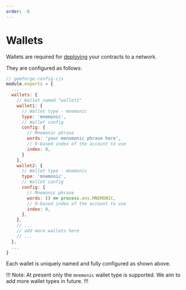 ```yaml
---
order: -8
---
```


# Wallets

Wallets are required for [deploying](../commands/deploy.md) your contracts to a network.

They are configured as follows:

```js
// gemforge.config.cjs
module.exports = {
  ...
  wallets: {
    // Wallet named "wallet1"
    wallet1: {
      // Wallet type - mnemonic
      type: 'mnemonic',
      // Wallet config
      config: {
        // Mnemonic phrase
        words: 'your menomonic phrase here',
        // 0-based index of the account to use
        index: 0,
      }
    },
    wallet2: {
      // Wallet type - mnemonic
      type: 'mnemonic',
      // Wallet config
      config: {
        // Mnemonic phrase
        words: () => process.env.MNEMONIC,
        // 0-based index of the account to use
        index: 0,
      },
    },
    // ...
    // add more wallets here
    // ...
  },
  ...
}
```

Each wallet is uniquely named and fully configured as shown above.

!!!
Note: At present only the `mnemonic` wallet type is supported. We aim to add more wallet types in future.
!!!